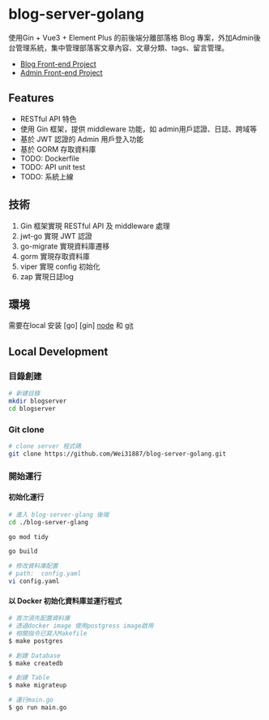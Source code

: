 # blog-server-golang

使用Gin + Vue3 + Element Plus 的前後端分離部落格 Blog 專案，外加Admin後台管理系統，集中管理部落客文章內容、文章分類、tags、留言管理。

- [Blog Front-end Project](https://github.com/Wei31887/blog-front-vue)
- [Admin Front-end Project](https://github.com/Wei31887/blog-admin-vue)

## Features

- RESTful API 特色
- 使用 Gin 框架，提供 middleware 功能，如 admin用戶認證、日誌、跨域等
- 基於 JWT 認證的 Admin 用戶登入功能
- 基於 GORM 存取資料庫
- TODO: Dockerfile
- TODO: API unit test
- TODO: 系統上線

## 技術

1. Gin 框架實現 RESTful API 及 middleware 處理
2. jwt-go 實現 JWT 認證
3. go-migrate 實現資料庫遷移
4. gorm 實現存取資料庫
5. viper 實現 config 初始化
6. zap 實現日誌log

## 環境

需要在local 安装 [go] [gin] [node](http://nodejs.org/) 和 [git](https://git-scm.com/) 

## Local Development

### 目錄創建

```bash
# 新建目錄
mkdir blogserver
cd blogserver
```

### Git clone

```bash
# clone server 程式碼
git clone https://github.com/Wei31887/blog-server-golang.git

```

### 開始運行

#### 初始化運行

```bash
# 進入 blog-server-glang 後端
cd ./blog-server-glang

go mod tidy

go build

# 修改資料庫配置 
# path:  config.yaml
vi config.yaml 
```

#### 以 Docker 初始化資料庫並運行程式

``` bash
# 首次須先配置資料庫
# 透過docker image 使用postgress image啟用
# 相關指令已寫入Makefile
$ make postgres

# 創建 Database
$ make createdb

# 創建 Table
$ make migrateup

# 運行main.go
$ go run main.go
```
